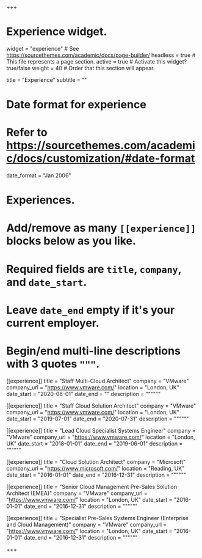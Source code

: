 +++
# Experience widget.
widget = "experience"  # See https://sourcethemes.com/academic/docs/page-builder/
headless = true  # This file represents a page section.
active = true  # Activate this widget? true/false
weight = 40  # Order that this section will appear.

title = "Experience"
subtitle = ""

# Date format for experience
#   Refer to https://sourcethemes.com/academic/docs/customization/#date-format
date_format = "Jan 2006"

# Experiences.
#   Add/remove as many `[[experience]]` blocks below as you like.
#   Required fields are `title`, `company`, and `date_start`.
#   Leave `date_end` empty if it's your current employer.
#   Begin/end multi-line descriptions with 3 quotes `"""`.

[[experience]]
  title = "Staff Multi-Cloud Architect"
  company = "VMware"
  company_url = "https://www.vmware.com/"
  location = "London, UK"
  date_start = "2020-08-01"
  date_end = ""
  description = """"""

[[experience]]
  title = "Staff Cloud Solution Architect"
  company = "VMware"
  company_url = "https://www.vmware.com/"
  location = "London, UK"
  date_start = "2019-07-01"
  date_end = "2020-07-31"
  description = """"""

[[experience]]
  title = "Lead Cloud Specialist Systems Engineer"
  company = "VMware"
  company_url = "https://www.vmware.com/"
  location = "London, UK"
  date_start = "2018-01-01"
  date_end = "2019-06-01"
  description = """"""

[[experience]]
  title = "Cloud Solution Architect"
  company = "Microsoft"
  company_url = "https://www.microsoft.com/"
  location = "Reading, UK"
  date_start = "2016-01-01"
  date_end = "2016-12-31"
  description = """"""

[[experience]]
  title = "Senior Cloud Management Pre-Sales Solution Architect (EMEA)"
  company = "VMware"
  company_url = "https://www.vmware.com/"
  location = "London, UK"
  date_start = "2016-01-01"
  date_end = "2016-12-31"
  description = """"""

[[experience]]
  title = "Specialist Pre-Sales Systems Engineer (Enterprise and Cloud Management)"
  company = "VMware"
  company_url = "https://www.vmware.com/"
  location = "London, UK"
  date_start = "2016-01-01"
  date_end = "2016-12-31"
  description = """"""

+++
